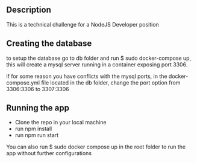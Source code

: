 
## Description

This is a technical challenge for a NodeJS Developer position 

## Creating the database
to setup the database go to db folder and run $ sudo docker-compose up, this will create a mysql server running in a container exposing port 3306.

if for some reason you have conflicts with the mysql ports, in the docker-compose.yml file located in the db folder, change the port option from 3306:3306 to 3307:3306


## Running the app

- Clone the repo in your local machine
- run npm install
- run npm run start


You can also run $ sudo docker compose up in the root folder to run the app without further configurations
```

